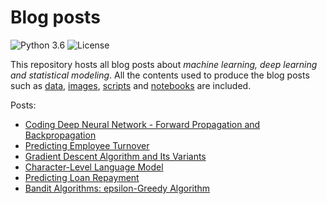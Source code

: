 # Blog posts
![Python 3.6](https://img.shields.io/badge/Python-3.6-blue.svg)
![License](https://img.shields.io/badge/Code%20License-MIT-blue.svg)

This repository hosts all blog posts about *machine learning, deep learning and statistical modeling*. All the contents used to produce the blog posts such as [data](data/), [images](images/), [scripts](scripts/) and [notebooks](notebooks) are included.

Posts:
- [Coding Deep Neural Network - Forward Propagation and Backpropagation](https://imaddabbura.github.io/blog/machine%20learning/deep%20learning/2018/04/01/coding-neural-network-fwd-back-prop.html)
- [Predicting Employee Turnover](https://imaddabbura.github.io/blog/machine%20learning/data%20science/2017/12/11/predicting-employee-turnover.html)
- [Gradient Descent Algorithm and Its Variants](https://imaddabbura.github.io/blog/machine%20learning/deep%20learning/2017/12/21/gradient-descent-algorithms.html)
- [Character-Level Language Model](https://imaddabbura.github.io/blog/machine%20learning/deep%20learning/2018/02/22/character-level-language-model.html)
- [Predicting Loan Repayment](https://imaddabbura.github.io/blog/machine%20learning/data%20science/2018/03/15/predicting-loan-repayment.html)
- [Bandit Algorithms: epsilon-Greedy Algorithm](https://imaddabbura.github.io/blog/data%20science/2018/03/31/epsilon-Greedy-Algorithm.html)

